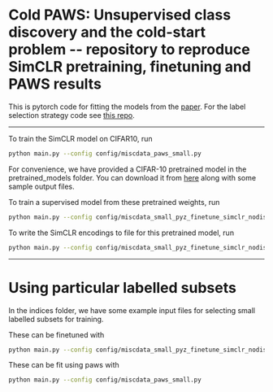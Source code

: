 # Cold PAWS: Unsupervised class discovery and the cold-start problem -- repository to reproduce SimCLR pretraining, finetuning and PAWS results

This is pytorch code for fitting the models from the [paper](https://arxiv.org/abs/2305.10071). For the label selection strategy code see [this repo](https://github.com/emannix/cold-paws-labelling-selection-strategies).

---

To train the SimCLR model on CIFAR10, run

```bash
python main.py --config config/miscdata_paws_small.py 
```

For convenience, we have provided a CIFAR-10 pretrained model in the pretrained_models folder. You can download it from [here](https://drive.google.com/file/d/1yMV_hZtupooj9CiVVmVWPygGMZCxrJhQ/view?usp=share_link) along with some sample output files.

To train a supervised model from these pretrained weights, run

```bash
python main.py --config config/miscdata_small_pyz_finetune_simclr_nodist.py 
```

To write the SimCLR encodings to file for this pretrained model, run

```bash
python main.py --config config/miscdata_small_pyz_finetune_simclr_nodist_writedata.py
```

---
# Using particular labelled subsets

In the indices folder, we have some example input files for selecting small labelled subsets for training.

These can be finetuned with

```bash
python main.py --config config/miscdata_small_pyz_finetune_simclr_nodist_some.py 
```

These can be fit using paws with

```bash
python main.py --config config/miscdata_paws_small.py 
```


